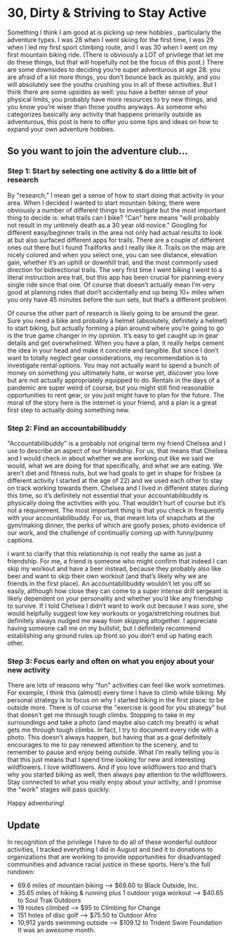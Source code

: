 # 30, Dirty & Striving to Stay Active
Something I think I am good at is picking up new hobbies , particularly the adventure types. I was 28 when I went skiing for the first time, I was 29 when I led my first sport climbing route, and I was 30 when I went on my first mountain biking ride. (There is obviously a LOT of privilege that let me do these things, but that will hopefully not be the focus of this post.) There are some downsides to deciding you’re super adventurous at age 28: you are afraid of a lot more things, you don’t bounce back as quickly, and you will absolutely see the youths crushing you in all of these activities. But I think there are some upsides as well: you have a better sense of your physical limits, you probably have more resources to try new things, and you know you’re wiser than those youths anyways. As someone who categorizes basically any activity that happens primarily outside as adventurous, this post is here to offer you some tips and ideas on how to expand your own adventure hobbies. 
## So you want to join the adventure club...
### Step 1: Start by selecting one activity & do a little bit of research
By "research," I mean get a sense of how to start doing that activity in your area. When I decided I wanted to start mountain biking, there were obviously a number of different things to investigate but the most important thing to decide is: what trails can I bike? "Can" here means "will probably not result in my untimely death as a 30 year old novice." Googling for different easy/beginner trails in the area not only had actual results to look at but also surfaced different apps for trails. There are a couple of different ones out there but I found Trailforks and I really like it. Trails on the map are nicely colored and when you select one, you can see distance, elevation gain, whether it’s an uphill or downhill trail, and the most commonly used direction for bidirectional trails. The very first time I went biking I went to a literal instruction area trail, but this app has been crucial for planning every single ride since that one. Of course that doesn’t actually mean I’m very good at planning rides that don’t accidentally end up being 10+ miles when you only have 45 minutes before the sun sets, but that’s a different problem. 

Of course the other part of research is likely going to be around the gear. Sure you need a bike and probably a helmet (absolutely, definitely a helmet) to start biking, but actually forming a plan around where you’re going to go is the true game changer in my opinion. It’s easy to get caught up in gear details and get overwhelmed. When you have a plan, it really  helps cement the idea in your head and make it concrete and tangible. But since I don’t want to totally neglect gear considerations, my recommendation is to investigate rental options. You may not actually want to spend a bunch of money on something you ultimately hate, or worse yet, discover you love but are not actually appropriately equipped to do. Rentals in the days of a pandemic are super weird of course, but you might still find reasonable opportunities to rent gear, or you just might have to plan for the future. The moral of the story here is the internet is your friend, and a plan is a great first step to actually doing something new.
### Step 2: Find an accountabilibuddy 
"Accountabilibuddy" is a probably not original term my friend Chelsea and I use to describe an aspect of our friendship. For us, that means that Chelsea and I would check in about whether we are working out like we said we would, what we are doing for that specifically, and what we are eating. We aren’t diet and fitness nuts, but we had goals to get in shape for frisbee (a different activity I started at the age of 22) and we used each other to stay on track working towards them. Chelsea and I lived in different states during this time, so it’s definitely not essential that your accountabilibuddy is physically doing the activities with you. That wouldn’t hurt of course but it’s not a requirement. The most important thing is that you check in frequently with your accountabilibuddy. For us, that meant lots of snapchats at the gym/making dinner, the perks of which are goofy poses, photo evidence of our work, and the challenge of continually coming up with funny/punny captions. 

I want to clarify that this relationship is not really the same as just a friendship. For me, a friend is someone who might confirm that indeed I can skip my workout and have a beer instead, because they probably also like beer and want to skip their own workout (and that’s likely why we are friends in the first place). An accountabilibuddy wouldn’t let you off so easily, although how close they can come to a super intense drill sergeant is likely dependent on your personality and whether you’d like any friendship to survive. If I told Chelsea I didn’t want to work out because I was sore, she would helpfully suggest low key workouts or yoga/stretching routines but definitely always nudged me away from skipping altogether. I appreciate having someone call me on my bullshit, but I definitely recommend establishing any ground rules up front so you don’t end up hating each other.
### Step 3: Focus early and often on what you enjoy about your new activity
There are lots of reasons why "fun" activities can feel like work sometimes. For example, I think this (almost) every time I have to climb while biking. My personal strategy is to focus on why I started biking in the first place: to be outside more. There is of course the "exercise is good for you strategy" but that doesn’t get me through tough climbs. Stopping to take in my surroundings and take a photo (and maybe also catch my breath) is what gets me through tough climbs. In fact, I try to document every ride with a photo. This doesn’t always happen, but having that as a goal definitely encourages to me to pay renewed attention to the scenery, and to remember to pause and enjoy being outside. What I’m really telling you is that this just means that I spend time looking for new and interesting wildflowers. I love wildflowers. And if you love wildflowers too and that’s why you started biking as well, then always pay attention to the wildflowers. Stay connected to what you really enjoy about your activity, and I promise the "work" stages will pass quickly. 

Happy adventuring!  

## Update
In recognition of the privilege I have to do all of these wonderful outdoor activities, I tracked everything I did in August and tied it to donations to organizations that are working to provide opportunities for disadvantaged communities and advance racial justice in these sports. Here's the full rundown:  
+ 69.6 miles of mountain biking --> $69.60 to Black Outside, Inc.  
+ 35.65 miles of hiking & running plus 1 outdoor yoga workout --> $40.65 to Soul Trak Outdoors  
+ 19 routes climbed --> $95 to Climbing for Change  
+ 151 holes of disc golf --> $75.50 to Outdoor Afro  
+ 10,912 yards swimming outside --> $109.12 to Trident Swim Foundation  
It was an awesome month.

